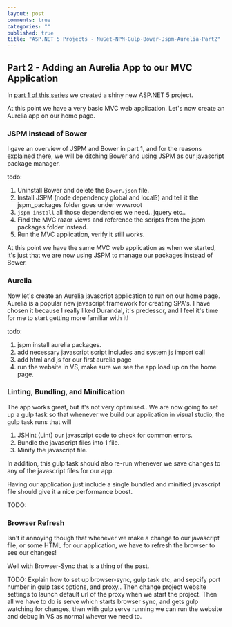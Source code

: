```yaml
---
layout: post
comments: true
categories: ""
published: true
title: "ASP.NET 5 Projects - NuGet-NPM-Gulp-Bower-Jspm-Aurelia-Part2"
---
```


## Part 2 - Adding an Aurelia App to our MVC Application

In [part 1 of this series](http://darrelltunnell.net/blog/2015/08/16/aurelia-and-asp-net-5-mvc) we created a shiny new ASP.NET 5 project.

At this point we have a very basic MVC web application. Let's now create an Aurelia app on our home page.

### JSPM instead of Bower
I gave an overview of JSPM and Bower in part 1, and for the reasons explained there, we will be ditching Bower and using JSPM as our javascript package manager.

todo:
1. Uninstall Bower and delete the `Bower.json` file.
2. Install JSPM (node dependency global and local?) and tell it the jspm_packages folder goes under wwwroot
3. `jspm install` all those dependencies we need.. jquery etc..
4. Find the MVC razor views and reference the scripts from the jspm packages folder instead.
5. Run the MVC application, verify it still works.

At this point we have the same MVC web application as when we started, it's just that we are now using JSPM to manage our packages instead of Bower.

### Aurelia

Now let's create an Aurelia javascript application to run on our home page.
Aurelia is a popular new javascript framework for creating SPA's. I have chosen it because I really liked Durandal, it's predessor, and I feel it's time for me to start getting more familiar with it!

todo:
1. jspm install aurelia packages.
2. add necessary javascript script includes and system js import call
3. add html and js for our first aurelia page
4. run the website in VS, make sure we see the app load up on the home page.

### Linting, Bundling, and Minification
The app works great, but it's not very optimised.. 
We are now going to set up a gulp task so that whenever we build our application in visual studio, the gulp task runs that will

1. JSHint (Lint) our javascript code to check for common errors.
2. Bundle the javascript files into 1 file.
3. Minify the javascript file.

In addition, this gulp task should also re-run whenever we save changes to any of the javascript files for our app.

Having our application just include a single bundled and minified javascript file should give it a nice performance boost.

TODO:

### Browser Refresh
Isn't it annoying though that whenever we make a change to our javascript file, or some HTML for our application, we have to refresh the browser to see our changes!

Well with Browser-Sync that is a thing of the past.

TODO: Explain how to set up browser-sync, gulp task etc, and sepcify port number in gulp task options, and proxy.. Then change project website settings to launch default url of the proxy when we start the project. Then all we have to do is serve which starts browser sync, and gets gulp watching for changes, then with gulp serve running we can run the website and debug in VS as normal whever we need to.








